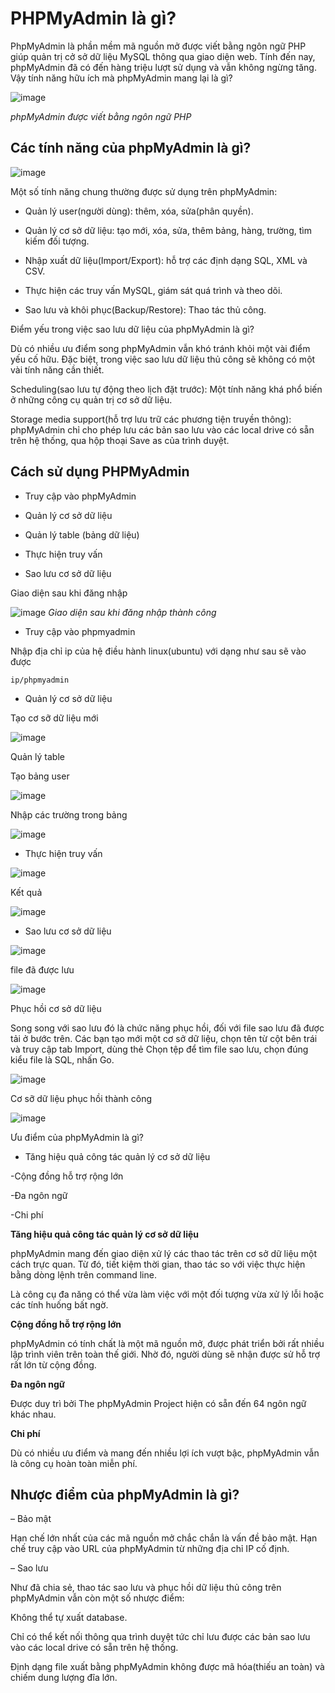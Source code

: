 # PHPMyAdmin là gì?

PhpMyAdmin là phần mềm mã nguồn mở được viết bằng ngôn ngữ PHP giúp quản trị cở sở dữ liệu MySQL thông qua giao diện web. Tính đến nay, phpMyAdmin đã có đến hàng triệu lượt sử dụng và vẫn không ngừng tăng. Vậy tính năng hữu ích mà phpMyAdmin mang lại là gì?

![image](https://user-images.githubusercontent.com/62273292/160774293-e21c46a2-3737-45c6-855b-98c30c0e36ee.png)

*phpMyAdmin được viết bằng ngôn ngữ PHP*


## Các tính năng của phpMyAdmin là gì?

![image](https://user-images.githubusercontent.com/62273292/160774929-f549f0eb-5649-4d5e-aa60-a152f3c76740.png)

Một số tính năng chung thường được sử dụng trên phpMyAdmin:

- Quản lý user(người dùng): thêm, xóa, sửa(phân quyền).

- Quản lý cơ sở dữ liệu: tạo mới, xóa, sửa, thêm bảng, hàng, trường, tìm kiếm đối tượng.
 
- Nhập xuất dữ liệu(Import/Export): hỗ trợ các định dạng SQL, XML và CSV.

- Thực hiện các truy vấn MySQL, giám sát quá trình và theo dõi.

- Sao lưu và khôi phục(Backup/Restore): Thao tác thủ công.

Điểm yếu trong việc sao lưu dữ liệu của phpMyAdmin là gì?

 
 Dù có nhiều ưu điểm song phpMyAdmin vẫn khó tránh khỏi một vài điểm yếu cố hữu. Đặc biệt, trong việc sao lưu dữ liệu thủ công sẽ không có một vài tính năng cần thiết.

Scheduling(sao lưu tự động theo lịch đặt trước): Một tính năng khá phổ biến ở những công cụ quản trị cơ sở dữ liệu.

Storage media support(hỗ trợ lưu trữ các phương tiện truyền thông): phpMyAdmin chỉ cho phép lưu các bản sao lưu vào các local drive có sẵn trên hệ thống, qua hộp thoại Save as của trình duyệt.
 
 ## Cách sử dụng PHPMyAdmin
 
- Truy cập vào phpMyAdmin

- Quản lý cơ sở dữ liệu

- Quản lý table (bảng dữ liệu)

- Thực hiện truy vấn

- Sao lưu cơ sở dữ liệu
 
Giao diện sau khi đăng nhập
 
 ![image](https://user-images.githubusercontent.com/62273292/160780728-6b28b8aa-42f1-4db2-be8e-0edb178edb54.png)
*Giao diện sau khi đăng nhập thành công*

- Truy cập vào phpmyadmin

Nhập địa chỉ ip của hệ điều hành linux(ubuntu) với dạng như sau sẽ vào được 

`ip/phpmyadmin` 

- Quản lý cơ sở dữ liệu

Tạo cơ sỡ dữ liệu mới

![image](https://user-images.githubusercontent.com/62273292/160783571-ba9dc82e-2a8e-4ae8-9e5b-d3ce0d00cc66.png)

Quản lý table 

Tạo bảng user

![image](https://user-images.githubusercontent.com/62273292/160783877-13be70a3-c630-4c00-9c73-c632a817e6c6.png)

Nhập các trường trong bảng

![image](https://user-images.githubusercontent.com/62273292/160784468-d19c609d-c38f-443d-8731-0a4ebae31ab1.png)

- Thực hiện truy vấn


 ![image](https://user-images.githubusercontent.com/62273292/160784828-ab985f5f-d80c-42d3-9111-053852278777.png)

 Kết quả
 
 ![image](https://user-images.githubusercontent.com/62273292/160784947-13754f36-b8cd-4caa-be91-a431d50495db.png)


 - Sao lưu cơ sở dữ liệu

![image](https://user-images.githubusercontent.com/62273292/160791055-28964b19-af4f-4179-8d97-e648f27fdd2a.png)

file đã được lưu

![image](https://user-images.githubusercontent.com/62273292/160791276-ba148993-ee34-4bf2-94f8-34bb99155ed6.png)

 Phục hồi cơ sở dữ liệu
 
 Song song với sao lưu đó là chức năng phục hồi, đối với file sao lưu đã được tải ở bước trên. Các bạn tạo mới một cơ sở dữ liệu, chọn tên từ cột bên trái và truy cập tab Import, dùng thẻ Chọn tệp để tìm file sao lưu, chọn đúng kiểu file là SQL, nhấn Go.
 
 ![image](https://user-images.githubusercontent.com/62273292/160792090-71492675-2fd4-4eda-8fc8-d4d1fb7b6b77.png)

Cơ sỡ dữ liệu phục hồi thành công

 ![image](https://user-images.githubusercontent.com/62273292/160792322-a2e990ce-a5cc-469c-9ca7-a899cd4f3dd8.png)

 
 
 Ưu điểm của phpMyAdmin là gì?
 
- Tăng hiệu quả công tác quản lý cơ sở dữ liệu

-Cộng đồng hỗ trợ rộng lớn

-Đa ngôn ngữ

-Chi phí
 
 
 **Tăng hiệu quả công tác quản lý cơ sở dữ liệu**
 
 phpMyAdmin mang đến giao diện xử lý các thao tác trên cơ sở dữ liệu một cách trực quan. Từ đó, tiết kiệm thời gian, thao tác so với việc thực hiện bằng dòng lệnh trên command line.

Là công cụ đa năng có thể vừa làm việc với một đối tượng vừa xử lý lỗi hoặc các tính huống bất ngờ.

**Cộng đồng hỗ trợ rộng lớn**

phpMyAdmin có tính chất là một mã nguồn mở, được phát triển bởi rất nhiều lập trình viên trên toàn thế giới. Nhờ đó, người dùng sẽ nhận được sử hỗ trợ rất lớn từ cộng đồng.

**Đa ngôn ngữ**

Được duy trì bởi The phpMyAdmin Project hiện có sẵn đến 64 ngôn ngữ khác nhau.

**Chi phí**

Dù có nhiều ưu điểm và mang đến nhiều lợi ích vượt bậc, phpMyAdmin vẫn là công cụ hoàn toàn miễn phí.

## Nhược điểm của phpMyAdmin là gì?
 
 
 – Bảo mật
 
 Hạn chế lớn nhất của các mã nguồn mở chắc chắn là vấn đề bảo mật. Hạn chế truy cập vào URL của phpMyAdmin từ những địa chỉ IP cố định.
 
 – Sao lưu
 
 Như đã chia sẻ, thao tác sao lưu và phục hồi dữ liệu thủ công trên phpMyAdmin vẫn còn một số nhược điểm:

Không thể tự xuất database.

Chỉ có thể kết nối thông qua trình duyệt tức chỉ lưu được các bản sao lưu vào các local drive có sẵn trên hệ thống.

Định dạng file xuất bằng phpMyAdmin không được mã hóa(thiếu an toàn) và chiếm dung lượng đĩa lớn.
 
 
 
 
 
 
 
 
 
 
 
 
 
 
 
 
 
 
 
 
 
 
 
 
 
 
 
 
 
 
 
 
 
